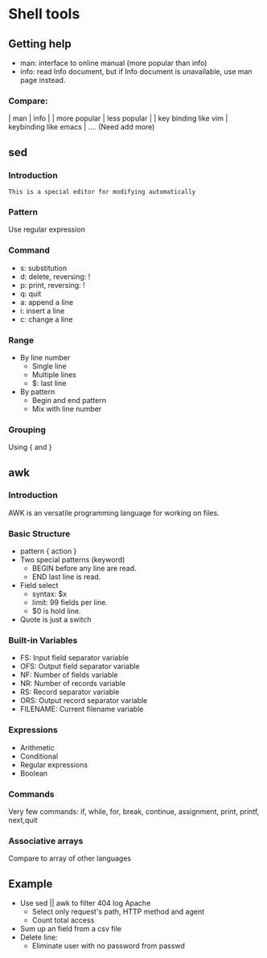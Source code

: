 # Shell tools

## Getting help
* man: interface to online manual (more popular than info)
* info: read Info document, but if Info document is unavailable, use man page instead.
### Compare:
| man | info |
| more popular | less popular |
| key binding like vim | keybinding like emacs |
.... (Need add more)

## sed
### Introduction
    This is a special editor for modifying automatically
### Pattern
Use regular expression
### Command
* s: substitution
* d: delete, reversing: !
* p: print, reversing: !
* q: quit
* a: append a line
* i: insert a line
* c: change a line
### Range
* By line number
    - Single line
    - Multiple lines
    - $: last line
* By pattern
    - Begin and end pattern
    - Mix with line number
### Grouping
Using { and }

## awk
### Introduction
AWK is an versatile programming language for working on files.
### Basic Structure
* pattern { action }
* Two special patterns (keyword)
    - BEGIN before any line are read.
    - END last line is read.
* Field select
    - syntax: $x
    - limit: 99 fields per line.
    - $0 is hold line.
* Quote is just a switch
### Built-in Variables
* FS: Input field separator variable
* OFS: Output field separator variable
* NF: Number of fields variable
* NR: Number of records variable
* RS: Record separator variable
* ORS: Output record separator variable
* FILENAME: Current filename variable
### Expressions
* Arithmetic
* Conditional
* Regular expressions
* Boolean
### Commands
Very few commands: if, while, for, break, continue, assignment, print, printf, next,quit
### Associative arrays
Compare to array of other languages

## Example
* Use sed || awk to filter 404 log Apache
    - Select only request's path, HTTP method and agent
    - Count total access
* Sum up an field from a csv file
* Delete line:
    - Eliminate user with no password from passwd

